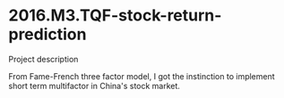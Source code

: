 # 2016.M3.TQF-stock-return-prediction
Project description

From Fame-French three factor model, I got the instinction to implement short term multifactor in China's stock market. 
